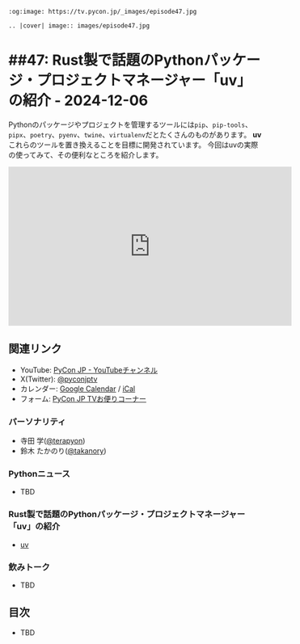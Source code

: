 ```{eval-rst}
:og:image: https://tv.pycon.jp/_images/episode47.jpg

.. |cover| image:: images/episode47.jpg
```

# ##47: Rust製で話題のPythonパッケージ・プロジェクトマネージャー「uv」の紹介 - 2024-12-06

Pythonのパッケージやプロジェクトを管理するツールには`pip`、`pip-tools`、`pipx`、`poetry`、`pyenv`、`twine`、`virtualenv`だとたくさんのものがあります。
**uv**これらのツールを置き換えることを目標に開発されています。
今回はuvの実際の使ってみて、その便利なところを紹介します。

<iframe width="560" height="315" src="https://www.youtube.com/embed/wctCG8m5Bjc?si=4ZRW8QLASE733kr1" title="YouTube video player" frameborder="0" allow="accelerometer; autoplay; clipboard-write; encrypted-media; gyroscope; picture-in-picture; web-share" referrerpolicy="strict-origin-when-cross-origin" allowfullscreen></iframe>

## 関連リンク

* YouTube: [PyCon JP - YouTubeチャンネル](https://www.youtube.com/user/PyConJP)
* X(Twitter): [@pyconjptv](https://twitter.com/pyconjptv)
* カレンダー: [Google Calendar](https://calendar.google.com/calendar/embed?src=tv%40pycon.jp&ctz=Asia%2FTokyo&mode=AGENDA) / [iCal](https://calendar.google.com/calendar/ical/tv%40pycon.jp/public/basic.ics)
* フォーム: [PyCon JP TVお便りコーナー](https://docs.google.com/forms/d/e/1FAIpQLSfvL4cKteAaG_czTXjofR83owyjXekG9GNDGC6-jRZCb_2HRw/viewform)

### パーソナリティ

* 寺田 学([@terapyon](https://twitter.com))
* 鈴木 たかのり([@takanory](https://twitter.com/takanory))

### Pythonニュース

* TBD

### Rust製で話題のPythonパッケージ・プロジェクトマネージャー「uv」の紹介

* [uv](https://docs.astral.sh/uv/)

### 飲みトーク

* TBD

## 目次

* TBD
